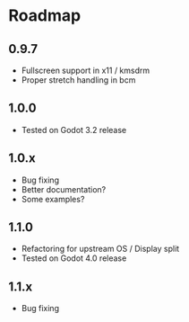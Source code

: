 Roadmap
=======

## 0.9.7

- Fullscreen support in x11 / kmsdrm
- Proper stretch handling in bcm

## 1.0.0

- Tested on Godot 3.2 release

## 1.0.x

- Bug fixing
- Better documentation?
- Some examples?

## 1.1.0

- Refactoring for upstream OS / Display split
- Tested on Godot 4.0 release

## 1.1.x

- Bug fixing
